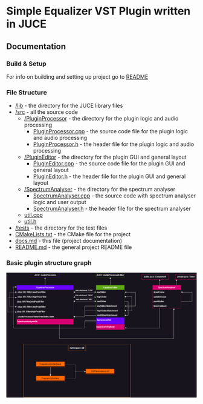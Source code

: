 # Simple Equalizer VST Plugin written in JUCE

## Documentation

### Build & Setup

For info on building and setting up project go to [README](/README.md)

### File Structure
- [/lib](/lib) - the directory for the JUCE library files
- [/src](/src) - all the source code
  - [/PluginProcessor](/src/PluginProcessor) - the directory for the plugin logic and audio processing
    - [PluginProcessor.cpp](/src/PluginProcessor/PluginProcessor.cpp) - the source code file for the plugin logic and audio processing
    - [PluginProcessor.h](/src/PluginProcessor/PluginProcessor.h) - the header file for the plugin logic and audio processing
  - [/PluginEditor](/src/PluginEditor) - the directory for the plugin GUI and general layout
    - [PluginEditor.cpp](/src/PluginEditor/PluginEditor.cpp) - the source code file for the plugin GUI and general layout
    - [PluginEditor.h](/src/PluginEditor/PluginEditor.h) - the header file for the plugin GUI and general layout
  - [/SpectrumAnalyser](/src/SpectrumAnalyser) - the directory for the spectrum analyser
      - [SpectrumAnalyser.cpp](/src/SpectrumAnalyser/SpectrumAnalyser.cpp) - the source code with spectrum analyser logic and user output
      - [SpectrumAnalyser.h](/src/SpectrumAnalyser/SpectrumAnalyser.h) - the header file for the spectrum analyser
  - [util.cpp](/src/util.cpp)  
  - [util.h](/src/util.h) 
- [/tests](/tests) - the directory for the test files
- [CMakeLists.txt](CMakeLists.txt) - the CMake file for the project
- [docs.md](docs.md) - this file (project documentation)
- [README.md](README.md) - the general project README file

### Basic plugin structure graph

![Plugin structure](/plugin_structure.png)